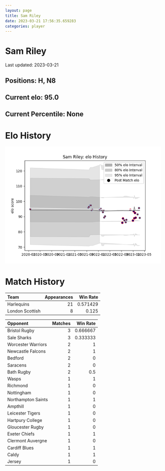 ```yaml
---  
layout: page  
title: Sam Riley  
date: 2023-03-21 17:56:35.659283  
categories: player  
---
```

# Sam Riley


Last updated: 2023-03-21
## Positions: H, N8

## Current elo: 95.0

## Current Percentile: None

# Elo History


![elo history](history_SamRiley.png)
# Match History


| Team            |   Appearances |   Win Rate |
|:----------------|--------------:|-----------:|
| Harlequins      |            21 |   0.571429 |
| London Scottish |             8 |   0.125    |

| Opponent           |   Matches |   Win Rate |
|:-------------------|----------:|-----------:|
| Bristol Rugby      |         3 |   0.666667 |
| Sale Sharks        |         3 |   0.333333 |
| Worcester Warriors |         2 |   1        |
| Newcastle Falcons  |         2 |   1        |
| Bedford            |         2 |   0        |
| Saracens           |         2 |   0        |
| Bath Rugby         |         2 |   0.5      |
| Wasps              |         1 |   1        |
| Richmond           |         1 |   0        |
| Nottingham         |         1 |   0        |
| Northampton Saints |         1 |   1        |
| Ampthill           |         1 |   0        |
| Leicester Tigers   |         1 |   0        |
| Hartpury College   |         1 |   0        |
| Gloucester Rugby   |         1 |   0        |
| Exeter Chiefs      |         1 |   1        |
| Clermont Auvergne  |         1 |   0        |
| Cardiff Blues      |         1 |   1        |
| Caldy              |         1 |   1        |
| Jersey             |         1 |   0        |